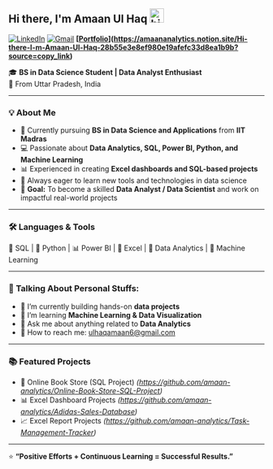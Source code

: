 ## Hi there, I'm Amaan Ul Haq <img src="https://media.giphy.com/media/hvRJCLFzcasrR4ia7z/giphy.gif" width="28px" alt="hi">
[![LinkedIn](https://img.shields.io/badge/LinkedIn-0077B5?style=for-the-badge&logo=linkedin&logoColor=white)](https://www.linkedin.com/in/amaan-ul-haq-33bbaa380)          [![Gmail](https://img.shields.io/badge/Gmail-D14836?style=for-the-badge&logo=gmail&logoColor=white)](mailto:ulhaqamaan6@gmail.com)       **[[Portfolio](https://img.shields.io/badge/Portfolio-FF4500?style=for-the-badge&logo=notion&logoColor=white)](https://amaananalytics.notion.site/Hi-there-I-m-Amaan-Ul-Haq-28b55e3e8ef980e19afefc33d8ea1b9b?source=copy_link)**

🎓 **BS in Data Science Student | Data Analyst Enthusiast**  
📍 From Uttar Pradesh, India  

---

### 💡 About Me  
- 📘 Currently pursuing **BS in Data Science and Applications** from **IIT Madras**  
- 💻 Passionate about **Data Analytics, SQL, Power BI, Python, and Machine Learning**  
- 📊 Experienced in creating **Excel dashboards and SQL-based projects**  
- 🚀 Always eager to learn new tools and technologies in data science  
- 🎯 **Goal:** To become a skilled **Data Analyst / Data Scientist** and work on impactful real-world projects  

---

### 🛠️ Languages & Tools  
💾 SQL | 🐍 Python | 📊 Power BI | 📗 Excel | 🧮 Data Analytics | 🤖 Machine Learning  

---

### 🧩 Talking About Personal Stuffs:  
- 🧠 I’m currently building hands-on **data projects**  
- 🚀 I’m learning **Machine Learning & Data Visualization**  
- 💬 Ask me about anything related to **Data Analytics**  
- 📧 How to reach me: [ulhaqamaan6@gmail.com](mailto:ulhaqamaan6@gmail.com)

---

### 📚 Featured Projects 
- 🧾 Online Book Store (SQL Project) *(https://github.com/amaan-analytics/Online-Book-Store-SQL-Project)*
- 📊 Excel Dashboard Projects *(https://github.com/amaan-analytics/Adidas-Sales-Database)*  
- 📈 Excel Report Projects *(https://github.com/amaan-analytics/Task-Management-Tracker)*  

---

⭐ **“Positive Efforts + Continuous Learning = Successful Results.”**
